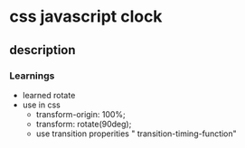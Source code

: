 # css javascript clock

## description


### Learnings

- learned rotate
- use in css 
    - transform-origin: 100%;
    - transform: rotate(90deg);
    - use transition properities " transition-timing-function"
   

